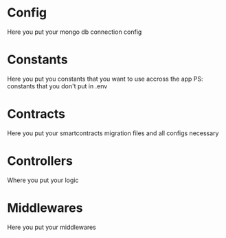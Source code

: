 # Config
Here you put your mongo db connection config 
# Constants
Here you put you constants that you want to use accross the app 
PS: constants that you don't put in .env
# Contracts
Here you put your smartcontracts migration files and all configs necessary
# Controllers
Where you put your logic
# Middlewares
Here you put your middlewares